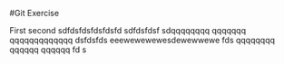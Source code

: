 #Git Exercise

First second sdfdsfdsfdsfdsfd
sdfdsfdsf
sdqqqqqqqq
qqqqqqq
qqqqqqqqqqqqq
dsfdsfds
eeewewewewesdewewwewe
fds
qqqqqqqq
qqqqqq
qqqqqq
fd
s